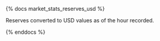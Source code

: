 {% docs market_stats_reserves_usd %}

Reserves converted to USD values as of the hour recorded.

{% enddocs %}
